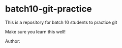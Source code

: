 # batch10-git-practice

This is a repository for batch 10 students to practice git

Make sure you learn this well! 

Author: 

